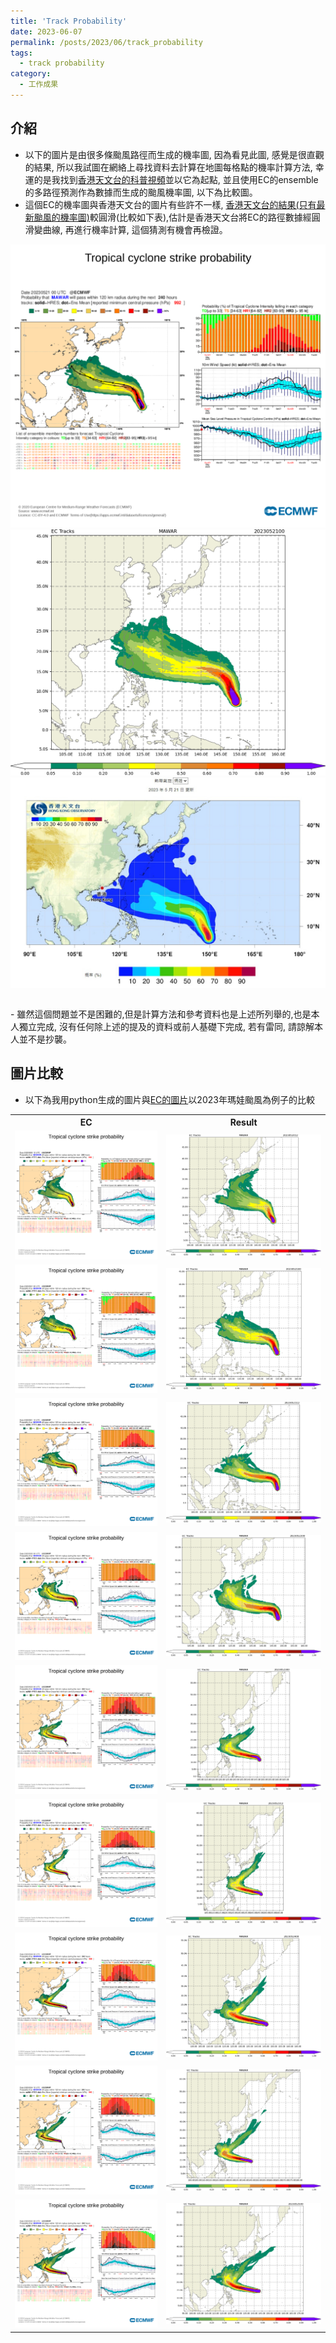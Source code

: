 ```yaml
---
title: 'Track Probability'
date: 2023-06-07
permalink: /posts/2023/06/track_probability
tags:
  - track probability
category:
  - 工作成果
---
```




<!-- <select name="strIndicatorDescription" id="strIndicatorDescription">
    <option value="2023052012">2023052012</option>
    <option value="2023052100">2023052100</option>
    <option value="2023052112">2023052112</option>
    <option value="2023052200">2023052200</option>
    <option value="2023052212">2023052212</option>
    <option value="2023052300">2023052300</option>
    <option value="2023052312">2023052312</option>
    <option value="2023052400">2023052400</option>
    <option value="2023052412">2023052412</option>
    <option value="2023052500">2023052500</option>
</select> -->

## 介紹

- 以下的圖片是由很多條颱風路徑而生成的機率圖, 因為看見此圖, 感覺是很直觀的結果, 所以我試圖在網絡上尋找資料去計算在地圖每格點的機率計算方法, 幸運的是我找到[香港天文台的科普視頻](https://youtu.be/OS0RVNajhto)並以它為起點, 並且使用EC的ensemble的多路徑預測作為數據而生成的颱風機率圖, 以下為比較圖。
- 這個EC的機率圖與香港天文台的圖片有些許不一樣, [香港天文台的結果(只有最新颱風的機率圖)](https://www.hko.gov.hk/tc/probfcst/tc_spm.htm)較圓滑(比較如下表),估計是香港天文台將EC的路徑數據經圓滑變曲線, 再進行機率計算, 這個猜測有機會再檢證。
<table style="width:50%">

  <tr><div style="text-align:center;max-width:700px;" id="image1"><img src="/images/track_probability/ec/2023052100.png" /></div></tr>
  <tr><div style="text-align:center;max-width:700px;" id="image1"><img src="/images/track_probability/result/prob_2023052100_MAWAR.png" /></div></tr>
  <tr><div style="text-align:center;max-width:700px;" id="image1"><img src="/images/track_probability/hko/2023052100.jpg" /></div></tr>

</table>
- 雖然這個問題並不是困難的,但是計算方法和參考資料也是上述所列舉的,也是本人獨立完成, 沒有任何除上述的提及的資料或前人基礎下完成, 若有雷同, 請諒解本人並不是抄襲。
  




## 圖片比較

- 以下為我用python生成的圖片與[EC的圖片](https://charts.ecmwf.int/products/cyclone?base_time=202305230000&product=tc_strike_probability&unique_id=04W_MAWAR_2023)以2023年瑪娃颱風為例子的比較

<!-- _MAWAR2023052412_MAWAR -->
<table style="max-width:700px;margin-left:auto;">
  <tr>
    <th>EC</th>
    <th>Result</th>
  </tr>
  <tr>
    <td ><div style="text-align:center" id="image1"><img src="/images/track_probability/ec/2023052012.png" /></div></td>
    <td><div style="text-align:center" id="image1"><img src="/images/track_probability/result/prob_2023052012_MAWAR.png" /></div></td>
  </tr>
  <tr>
    <td><div style="text-align:center" id="image1"><img src="/images/track_probability/ec/2023052100.png" /></div></td>
    <td><div style="text-align:center" id="image1"><img src="/images/track_probability/result/prob_2023052100_MAWAR.png" /></div></td>
  </tr>
  <tr>
    <td><div style="text-align:center" id="image1"><img src="/images/track_probability/ec/2023052112.png" /></div></td>
    <td><div style="text-align:center" id="image1"><img src="/images/track_probability/result/prob_2023052112_MAWAR.png" /></div></td>
  </tr>
    <tr>
    <td><div style="text-align:center" id="image1"><img src="/images/track_probability/ec/2023052200.png" /></div></td>
    <td><div style="text-align:center" id="image1"><img src="/images/track_probability/result/prob_2023052200_MAWAR.png" /></div></td>
  </tr>


<tr>
    <td><div style="text-align:center" id="image1"><img src="/images/track_probability/ec/2023052300.png" /></div></td>
    <td><div style="text-align:center" id="image1"><img src="/images/track_probability/result/prob_2023052300_MAWAR.png" /></div></td>
  </tr>

<tr>
    <td><div style="text-align:center" id="image1"><img src="/images/track_probability/ec/2023052312.png" /></div></td>
    <td><div style="text-align:center" id="image1"><img src="/images/track_probability/result/prob_2023052312_MAWAR.png" /></div></td>
  </tr>

<tr>
    <td><div style="text-align:center" id="image1"><img src="/images/track_probability/ec/2023052400.png" /></div></td>
    <td><div style="text-align:center" id="image1"><img src="/images/track_probability/result/prob_2023052400_MAWAR.png" /></div></td>
  </tr>

<tr>
    <td><div style="text-align:center" id="image1"><img src="/images/track_probability/ec/2023052412.png" /></div></td>
    <td><div style="text-align:center" id="image1"><img src="/images/track_probability/result/prob_2023052412_MAWAR.png" /></div></td>
  </tr>

  <tr>
    <td><div style="text-align:center" id="image1"><img src="/images/track_probability/ec/2023052500.png" /></div></td>
    <td><div style="text-align:center" id="image1"><img src="/images/track_probability/result/prob_2023052500_MAWAR.png" /></div></td>
  </tr>

</table>
